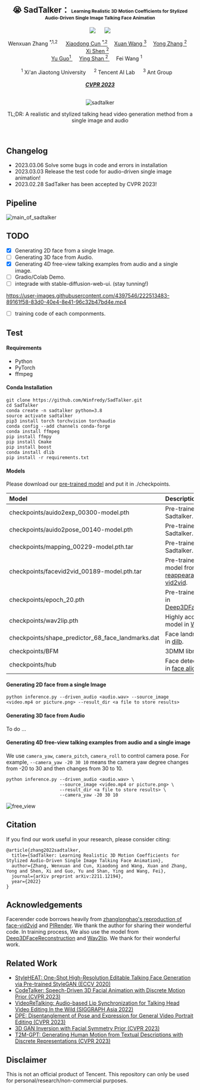 <div align="center">

<h2> 😭 SadTalker： <span style="font-size:12px">Learning Realistic 3D Motion Coefficients for  Stylized Audio-Driven Single Image Talking Face Animation </span> </h2> 

  <a href='https://arxiv.org/abs/2211.12194'><img src='https://img.shields.io/badge/ArXiv-2211.14758-red'></a> &nbsp;&nbsp;&nbsp;&nbsp;&nbsp;<a href='https://sadtalker.github.io'><img src='https://img.shields.io/badge/Project-Page-Green'></a>

<div>
    <a target='_blank'>Wenxuan Zhang <sup>*,1,2</sup> </a>&emsp;
    <a href='https://vinthony.github.io/' target='_blank'>Xiaodong Cun <sup>*,2</a>&emsp;
    <a href='https://xuanwangvc.github.io/' target='_blank'>Xuan Wang <sup>3</sup></a>&emsp;
    <a href='https://yzhang2016.github.io/' target='_blank'>Yong Zhang <sup>2</sup></a>&emsp;
    <a href='https://xishen0220.github.io/' target='_blank'>Xi Shen <sup>2</sup></a>&emsp; </br>
    <a href='https://yuguo-xjtu.github.io/' target='_blank'>Yu Guo<sup>1</sup> </a>&emsp;
    <a href='https://scholar.google.com/citations?hl=zh-CN&user=4oXBp9UAAAAJ' target='_blank'>Ying Shan <sup>2</sup> </a>&emsp;
    <a target='_blank'>Fei Wang <sup>1</sup> </a>&emsp;
</div>
<br>
<div>
    <sup>1</sup> Xi'an Jiaotong University &emsp; <sup>2</sup> Tencent AI Lab &emsp; <sup>3</sup> Ant Group &emsp; 
</div>
<br>
<i><strong><a href='https://arxiv.org/abs/2211.12194' target='_blank'>CVPR 2023</a></strong></i>
<br>
<br>

![sadtalker](https://user-images.githubusercontent.com/4397546/222490039-b1f6156b-bf00-405b-9fda-0c9a9156f991.gif)

TL;DR: A realistic and stylized talking head video generation method from a single image and audio

<br>

</div>


## Changelog
- 2023.03.06 Solve some bugs in code and errors in installation 
- 2023.03.03 Release the test code for audio-driven single image animation!
- 2023.02.28 SadTalker has been accepted by CVPR 2023!


## Pipeline
![main_of_sadtalker](https://user-images.githubusercontent.com/4397546/222490596-4c8a2115-49a7-42ad-a2c3-3bb3288a5f36.png) 


## **TODO**

- [x] Generating 2D face from a single Image.
- [ ] Generating 3D face from Audio.
- [x] Generating 4D free-view talking examples from audio and a single image.
- [ ] Gradio/Colab Demo.
- [ ] integrade with stable-diffusion-web-ui. (stay tunning!)

https://user-images.githubusercontent.com/4397546/222513483-89161f58-83d0-40e4-8e41-96c32b47bd4e.mp4


- [ ] training code of each componments.


## **Test**

#### **Requirements**

  * Python
  * PyTorch  
  * ffmpeg

#### **Conda Installation**

```
git clone https://github.com/Winfredy/SadTalker.git
cd SadTalker 
conda create -n sadtalker python=3.8
source activate sadtalker
pip3 install torch torchvision torchaudio
conda config --add channels conda-forge
conda install ffmpeg
pip install ffmpy
pip install Cmake
pip install boost
conda install dlib
pip install -r requirements.txt
```  

#### **Models**

Please download our [pre-trained model](https://drive.google.com/drive/folders/1Wd88VDoLhVzYsQ30_qDVluQr_Xm46yHT?usp=sharing) and put it in ./checkpoints.

| Model | Description
| :--- | :----------
|checkpoints/auido2exp_00300-model.pth | Pre-trained ExpNet in Sadtalker.
|checkpoints/auido2pose_00140-model.pth | Pre-trained PoseVAE in Sadtalker.
|checkpoints/mapping_00229-model.pth.tar | Pre-trained MappingNet in Sadtalker.
|checkpoints/facevid2vid_00189-model.pth.tar | Pre-trained face-vid2vid model from [the reappearance of face-vid2vid](https://github.com/zhanglonghao1992/One-Shot_Free-View_Neural_Talking_Head_Synthesis).
|checkpoints/epoch_20.pth | Pre-trained 3DMM extractor in [Deep3DFaceReconstruction](https://github.com/microsoft/Deep3DFaceReconstruction).
|checkpoints/wav2lip.pth | Highly accurate lip-sync model in [Wav2lip](https://github.com/Rudrabha/Wav2Lip).
|checkpoints/shape_predictor_68_face_landmarks.dat | Face landmark model used in [dilb](http://dlib.net/). 
|checkpoints/BFM | 3DMM library file.  
|checkpoints/hub | Face detection models used in [face alignment](https://github.com/1adrianb/face-alignment).

#### **Generating 2D face from a single Image**

```
python inference.py --driven_audio <audio.wav> --source_image <video.mp4 or picture.png> --result_dir <a file to store results>
```

#### **Generating 3D face from Audio**

To do ...

#### **Generating 4D free-view talking examples from audio and a single image**

We use `camera_yaw`, `camera_pitch`, `camera_roll` to control camera pose. For example, `--camera_yaw -20 30 10` means the camera yaw degree changes from -20 to 30 and then changes from 30 to 10.
```
python inference.py --driven_audio <audio.wav> \
                    --source_image <video.mp4 or picture.png> \
                    --result_dir <a file to store results> \
                    --camera_yaw -20 30 10
```
![free_view](https://github.com/Winfredy/SadTalker/blob/main/free_view_result.gif)



## **Citation**

If you find our work useful in your research, please consider citing:

```
@article{zhang2022sadtalker,
  title={SadTalker: Learning Realistic 3D Motion Coefficients for Stylized Audio-Driven Single Image Talking Face Animation},
  author={Zhang, Wenxuan and Cun, Xiaodong and Wang, Xuan and Zhang, Yong and Shen, Xi and Guo, Yu and Shan, Ying and Wang, Fei},
  journal={arXiv preprint arXiv:2211.12194},
  year={2022}
}
```

Acknowledgements
----------
Facerender code borrows heavily from [zhanglonghao's reproduction of face-vid2vid](https://github.com/zhanglonghao1992/One-Shot_Free-View_Neural_Talking_Head_Synthesis) and [PIRender](https://github.com/RenYurui/PIRender). We thank the author for sharing their wonderful code. In training process, We also use the model from [Deep3DFaceReconstruction](https://github.com/microsoft/Deep3DFaceReconstruction) and [Wav2lip](https://github.com/Rudrabha/Wav2Lip). We thank for their wonderful work.


## Related Work
- [StyleHEAT: One-Shot High-Resolution Editable Talking Face Generation via Pre-trained StyleGAN (ECCV 2020)](https://github.com/FeiiYin/StyleHEAT)
- [CodeTalker: Speech-Driven 3D Facial Animation with Discrete Motion Prior (CVPR 2023)](https://github.com/Doubiiu/CodeTalker)
- [VideoReTalking: Audio-based Lip Synchronization for Talking Head Video Editing In the Wild (SIGGRAPH Asia 2022)](https://github.com/vinthony/video-retalking)
- [DPE: Disentanglement of Pose and Expression for General Video Portrait Editing (CVPR 2023)](https://arxiv.org/abs/2301.06281)
- [3D GAN Inversion with Facial Symmetry Prior (CVPR 2023)](https://github.com/FeiiYin/SPI/)
- [T2M-GPT: Generating Human Motion from Textual Descriptions with Discrete Representations (CVPR 2023)](https://github.com/Mael-zys/T2M-GPT)

##  Disclaimer

This is not an official product of Tencent. This repository can only be used for personal/research/non-commercial purposes.
